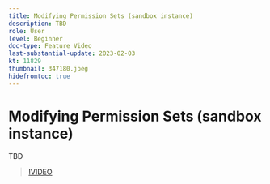```yaml
---
title: Modifying Permission Sets (sandbox instance)
description: TBD
role: User
level: Beginner
doc-type: Feature Video
last-substantial-update: 2023-02-03
kt: 11829
thumbnail: 347180.jpeg
hidefromtoc: true
---
```


# Modifying Permission Sets (sandbox instance)

TBD

>[!VIDEO](https://video.tv.adobe.com/v/347180/?quality=12&learn=on)
